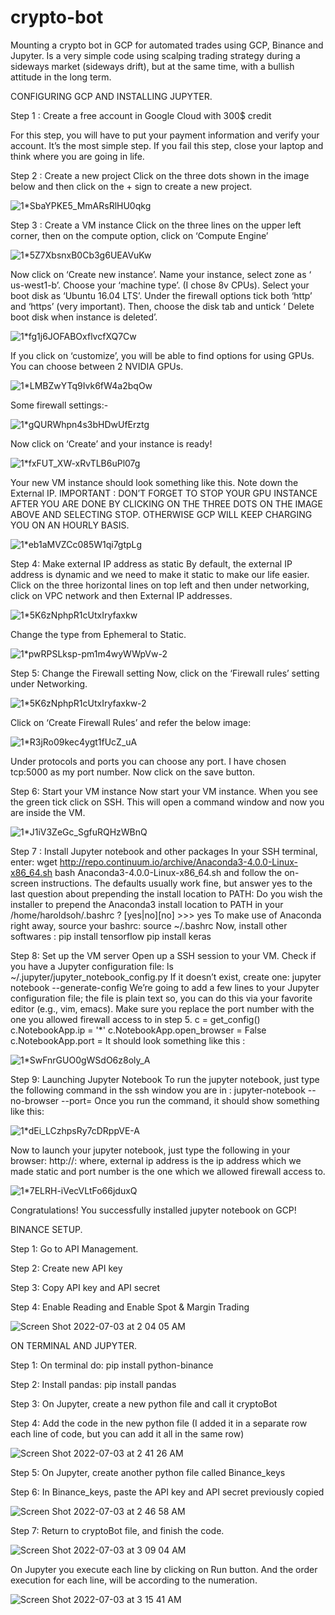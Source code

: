 # crypto-bot
Mounting a crypto bot in GCP for automated trades using GCP, Binance and Jupyter. Is a very simple code using scalping trading strategy during a sideways market (sideways drift), but at the same time, with a bullish attitude in the long term.

CONFIGURING GCP AND INSTALLING JUPYTER.

Step 1 : Create a free account in Google Cloud with 300$ credit


For this step, you will have to put your payment information and verify your account. It’s the most simple step. If you fail this step, close your laptop and think where you are going in life.

Step 2 : Create a new project
Click on the three dots shown in the image below and then click on the + sign to create a new project.

![1*SbaYPKE5_MmARsRlHU0qkg](https://user-images.githubusercontent.com/12050212/177019065-fe9dd8f1-19db-4761-abd6-03f6ba88d441.png)


Step 3 : Create a VM instance
Click on the three lines on the upper left corner, then on the compute option, click on ‘Compute Engine’

![1*5Z7XbsnxB0Cb3g6UEAVuKw](https://user-images.githubusercontent.com/12050212/177019081-5ff22c31-07fd-41fd-b908-975f380c47f7.png)

Now click on ‘Create new instance’. Name your instance, select zone as ‘ us-west1-b’. Choose your ‘machine type’. (I chose 8v CPUs).
Select your boot disk as ‘Ubuntu 16.04 LTS’. Under the firewall options tick both ‘http’ and ‘https’ (very important). Then, choose the disk tab and untick ‘ Delete boot disk when instance is deleted’.

![1*fg1j6JOFABOxflvcfXQ7Cw](https://user-images.githubusercontent.com/12050212/177019110-90618697-c393-432a-87c1-cbcff00f14a0.png)


If you click on ‘customize’, you will be able to find options for using GPUs. You can choose between 2 NVIDIA GPUs.

![1*LMBZwYTq9Ivk6fW4a2bqOw](https://user-images.githubusercontent.com/12050212/177019116-625ca1a9-466d-45dc-9dfb-10739f7b6461.png)


Some firewall settings:-

![1*gQURWhpn4s3bHDwUfErztg](https://user-images.githubusercontent.com/12050212/177019129-1082d3a6-1ad3-4893-b843-af2a39f10833.png)

Now click on ‘Create’ and your instance is ready!

![1*fxFUT_XW-xRvTLB6uPl07g](https://user-images.githubusercontent.com/12050212/177019134-3dca9f12-42b9-4f17-8f92-d09fc0f2a87d.png)

Your new VM instance should look something like this. Note down the External IP.
IMPORTANT : DON’T FORGET TO STOP YOUR GPU INSTANCE AFTER YOU ARE DONE BY CLICKING ON THE THREE DOTS ON THE IMAGE ABOVE AND SELECTING STOP. OTHERWISE GCP WILL KEEP CHARGING YOU ON AN HOURLY BASIS.

![1*eb1aMVZCc085W1qi7gtpLg](https://user-images.githubusercontent.com/12050212/177019142-24a55363-f123-4310-8126-ece18bb2e7d9.png)

Step 4: Make external IP address as static
By default, the external IP address is dynamic and we need to make it static to make our life easier. Click on the three horizontal lines on top left and then under networking, click on VPC network and then External IP addresses.

![1*5K6zNphpR1cUtxIryfaxkw](https://user-images.githubusercontent.com/12050212/177019146-28400e70-7d18-48ad-a0e2-6d828af29604.png)

Change the type from Ephemeral to Static.

![1*pwRPSLksp-pm1m4wyWWpVw-2](https://user-images.githubusercontent.com/12050212/177019159-7b03efdd-cb24-4d4f-83da-9df4c911ef69.png)

Step 5: Change the Firewall setting
Now, click on the ‘Firewall rules’ setting under Networking.

![1*5K6zNphpR1cUtxIryfaxkw-2](https://user-images.githubusercontent.com/12050212/177019166-d7c7543e-48d7-4702-b61a-08fd53e2bdbd.png)

Click on ‘Create Firewall Rules’ and refer the below image:

![1*R3jRo09kec4ygt1fUcZ_uA](https://user-images.githubusercontent.com/12050212/177019175-dce8dced-9ab8-4e46-b07b-c906d47e2e79.png)

Under protocols and ports you can choose any port. I have chosen tcp:5000 as my port number. Now click on the save button.

Step 6: Start your VM instance
Now start your VM instance. When you see the green tick click on SSH. This will open a command window and now you are inside the VM.

![1*J1iV3ZeGc_SgfuRQHzWBnQ](https://user-images.githubusercontent.com/12050212/177019181-d9e8649b-7f61-4bdb-9939-7d648ed70928.png)

Step 7 : Install Jupyter notebook and other packages
In your SSH terminal, enter:
wget http://repo.continuum.io/archive/Anaconda3-4.0.0-Linux-x86_64.sh
bash Anaconda3-4.0.0-Linux-x86_64.sh
and follow the on-screen instructions. The defaults usually work fine, but answer yes to the last question about prepending the install location to PATH:
Do you wish the installer to prepend the 
Anaconda3 install location to PATH 
in your /home/haroldsoh/.bashrc ? 
[yes|no][no] >>> yes
To make use of Anaconda right away, source your bashrc:
source ~/.bashrc
Now, install other softwares :
pip install tensorflow
pip install keras

Step 8: Set up the VM server
Open up a SSH session to your VM. Check if you have a Jupyter configuration file:
ls ~/.jupyter/jupyter_notebook_config.py
If it doesn’t exist, create one:
jupyter notebook --generate-config
We’re going to add a few lines to your Jupyter configuration file; the file is plain text so, you can do this via your favorite editor (e.g., vim, emacs). Make sure you replace the port number with the one you allowed firewall access to in step 5.
c = get_config()
c.NotebookApp.ip = '*'
c.NotebookApp.open_browser = False
c.NotebookApp.port = <Port Number>
It should look something like this :
  
![1*SwFnrGUO0gWSdO6z8oly_A](https://user-images.githubusercontent.com/12050212/177019194-d01f5be7-5fbc-4e7d-a0ed-b5d4432cbb78.png)

Step 9: Launching Jupyter Notebook
  To run the jupyter notebook, just type the following command in the ssh window you are in :
jupyter-notebook --no-browser --port=<PORT-NUMBER>
Once you run the command, it should show something like this:
  
![1*dEi_LCzhpsRy7cDRppVE-A](https://user-images.githubusercontent.com/12050212/177019201-a737ac06-907b-423a-83e2-a0491a4bc02f.png)

Now to launch your jupyter notebook, just type the following in your browser:
http://<External Static IP Address>:<Port Number>
where, external ip address is the ip address which we made static and port number is the one which we allowed firewall access to.
  
![1*7ELRH-iVecVLtFo66jduxQ](https://user-images.githubusercontent.com/12050212/177019213-1d6414d2-7fee-4443-912f-55d28e3e7a39.png)

Congratulations! You successfully installed jupyter notebook on GCP!
  
BINANCE SETUP.

Step 1: Go to API Management.
  
Step 2: Create new API key

Step 3: Copy API key and API secret

Step 4: Enable Reading and Enable Spot & Margin Trading
  
![Screen Shot 2022-07-03 at 2 04 05 AM](https://user-images.githubusercontent.com/12050212/177027342-4b07e20c-a525-4ac8-8234-939bdf61b066.png)

ON TERMINAL AND JUPYTER.
  
Step 1: On terminal do: pip install python-binance

Step 2: Install pandas: pip install pandas

Step 3: On Jupyter, create a new python file and call it cryptoBot

Step 4: Add the code in the new python file (I added it in a separate row each line of code, but you can add it all in the same row)

  ![Screen Shot 2022-07-03 at 2 41 26 AM](https://user-images.githubusercontent.com/12050212/177028353-0ec8419f-dfd3-4bd1-b4c4-922a83b6ddb5.png)
  
Step 5: On Jupyter, create another python file called Binance_keys
 
Step 6: In Binance_keys, paste the API key and API secret previously copied
 
![Screen Shot 2022-07-03 at 2 46 58 AM](https://user-images.githubusercontent.com/12050212/177028461-8be14e68-e11b-4e9e-925c-46217e870f43.png)

Step 7: Return to cryptoBot file, and finish the code.
  
![Screen Shot 2022-07-03 at 3 09 04 AM](https://user-images.githubusercontent.com/12050212/177029158-9df5c2b5-5548-41dc-90d3-5208bcf6a64b.png)

On Jupyter you execute each line by clicking on Run button. And the order execution for each line, will be according to the numeration.
  
![Screen Shot 2022-07-03 at 3 15 41 AM](https://user-images.githubusercontent.com/12050212/177029355-138fa178-a049-485f-a570-87437ae446a3.png)

